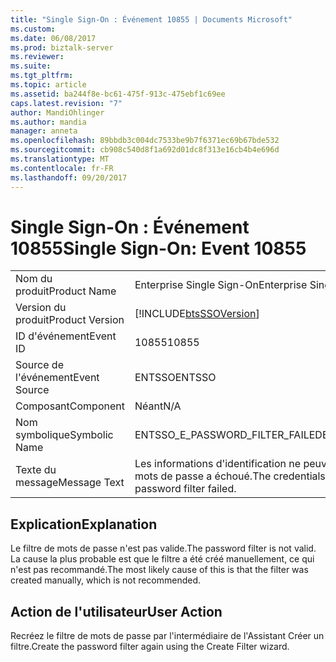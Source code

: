 ```yaml
---
title: "Single Sign-On : Événement 10855 | Documents Microsoft"
ms.custom: 
ms.date: 06/08/2017
ms.prod: biztalk-server
ms.reviewer: 
ms.suite: 
ms.tgt_pltfrm: 
ms.topic: article
ms.assetid: ba244f8e-bc61-475f-913c-475ebf1c69ee
caps.latest.revision: "7"
author: MandiOhlinger
ms.author: mandia
manager: anneta
ms.openlocfilehash: 89bbdb3c004dc7533be9b7f6371ec69b67bde532
ms.sourcegitcommit: cb908c540d8f1a692d01dc8f313e16cb4b4e696d
ms.translationtype: MT
ms.contentlocale: fr-FR
ms.lasthandoff: 09/20/2017
---
```

# <a name="single-sign-on-event-10855"></a><span data-ttu-id="24661-102">Single Sign-On : Événement 10855</span><span class="sxs-lookup"><span data-stu-id="24661-102">Single Sign-On: Event 10855</span></span>
|||  
|-|-|  
|<span data-ttu-id="24661-103">Nom du produit</span><span class="sxs-lookup"><span data-stu-id="24661-103">Product Name</span></span>|<span data-ttu-id="24661-104">Enterprise Single Sign-On</span><span class="sxs-lookup"><span data-stu-id="24661-104">Enterprise Single Sign-On</span></span>|  
|<span data-ttu-id="24661-105">Version du produit</span><span class="sxs-lookup"><span data-stu-id="24661-105">Product Version</span></span>|[!INCLUDE[btsSSOVersion](../includes/btsssoversion-md.md)]|  
|<span data-ttu-id="24661-106">ID d'événement</span><span class="sxs-lookup"><span data-stu-id="24661-106">Event ID</span></span>|<span data-ttu-id="24661-107">10855</span><span class="sxs-lookup"><span data-stu-id="24661-107">10855</span></span>|  
|<span data-ttu-id="24661-108">Source de l'événement</span><span class="sxs-lookup"><span data-stu-id="24661-108">Event Source</span></span>|<span data-ttu-id="24661-109">ENTSSO</span><span class="sxs-lookup"><span data-stu-id="24661-109">ENTSSO</span></span>|  
|<span data-ttu-id="24661-110">Composant</span><span class="sxs-lookup"><span data-stu-id="24661-110">Component</span></span>|<span data-ttu-id="24661-111">Néant</span><span class="sxs-lookup"><span data-stu-id="24661-111">N/A</span></span>|  
|<span data-ttu-id="24661-112">Nom symbolique</span><span class="sxs-lookup"><span data-stu-id="24661-112">Symbolic Name</span></span>|<span data-ttu-id="24661-113">ENTSSO_E_PASSWORD_FILTER_FAILED</span><span class="sxs-lookup"><span data-stu-id="24661-113">ENTSSO_E_PASSWORD_FILTER_FAILED</span></span>|  
|<span data-ttu-id="24661-114">Texte du message</span><span class="sxs-lookup"><span data-stu-id="24661-114">Message Text</span></span>|<span data-ttu-id="24661-115">Les informations d'identification ne peuvent pas être renvoyées car le filtre de mots de passe a échoué.</span><span class="sxs-lookup"><span data-stu-id="24661-115">The credentials cannot be returned because the password filter failed.</span></span>|  
  
## <a name="explanation"></a><span data-ttu-id="24661-116">Explication</span><span class="sxs-lookup"><span data-stu-id="24661-116">Explanation</span></span>  
 <span data-ttu-id="24661-117">Le filtre de mots de passe n'est pas valide.</span><span class="sxs-lookup"><span data-stu-id="24661-117">The password filter is not valid.</span></span> <span data-ttu-id="24661-118">La cause la plus probable est que le filtre a été créé manuellement, ce qui n'est pas recommandé.</span><span class="sxs-lookup"><span data-stu-id="24661-118">The most likely cause of this is that the filter was created manually, which is not recommended.</span></span>  
  
## <a name="user-action"></a><span data-ttu-id="24661-119">Action de l'utilisateur</span><span class="sxs-lookup"><span data-stu-id="24661-119">User Action</span></span>  
 <span data-ttu-id="24661-120">Recréez le filtre de mots de passe par l'intermédiaire de l'Assistant Créer un filtre.</span><span class="sxs-lookup"><span data-stu-id="24661-120">Create the password filter again using the Create Filter wizard.</span></span>
